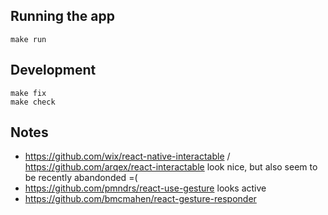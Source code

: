 ## Running the app

    make run

## Development

    make fix
    make check

## Notes

-   https://github.com/wix/react-native-interactable / https://github.com/arqex/react-interactable look nice, but also seem to be recently abandonded =(
-   https://github.com/pmndrs/react-use-gesture looks active
-   https://github.com/bmcmahen/react-gesture-responder
